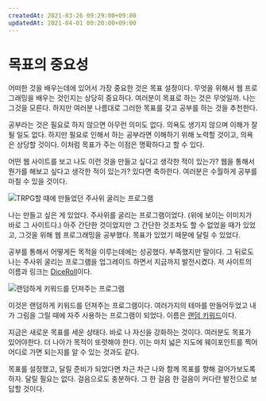 ```yaml
---
createdAt: 2021-03-26 09:29:00+09:00
updatedAt: 2021-04-01 00:20:00+09:00
---
```


# 목표의 중요성
어떠한 것을 배우는데에 있어서 가장 중요한 것은 목표 설정이다. 무엇을 위해서 웹 프로그래밍을 배우는 것인지는 상당히 중요하다. 여러분이 목표로 하는 것은 무엇일까. 나는 그것을 모른다. 하지만 여러분 나름대로 그러한 목표를 갖고 공부를 하는 것을 추천한다.

공부라는 것은 필요로 하지 않으면 아무런 의미도 없다. 의욕도 생기지 않으며 이해가 잘 될 일도 없다. 하지만 필요로 인해서 하는 공부라면 이해하기 위해 노력할 것이고, 의욕은 상당할 것이다. 이처럼 목표가 주는 이점은 명확하다고 할 수 있다.

어떤 웹 사이트를 보고 나도 이런 것을 만들고 싶다고 생각한 적이 있는가? 웹을 통해서 뭔가를 해보고 싶다고 생각한 적이 있는가? 있다면 축하한다. 여러분은 수월하게 공부를 마칠 수 있을 것이다.

![TRPG할 때에 만들었던 주사위 굴리는 프로그램](https://i.postimg.cc/vHG134Mx/Screenshot-2021-02-19-at-09-43-09.png)

나는 만들고 싶은 게 있었다. 주사위를 굴리는 프로그램이었다. (위에 보이는 이미지가 바로 그 사이트다.) 아주 간단한 것이었지만 그 간단한 것조차도 할 수 없었을 때가 있었고, 그것을 위해 웹 프로그래밍을 공부했다. 목표가 있었기 때문에 달릴 수 있었다.

공부를 통해서 어떻게든 목적을 이루는데에는 성공했다. 부족했지만 말이다. 그 뒤로도 나는 주사위 굴리는 프로그램을 업그레이드 하면서 지금까지 발전시켰다. 저 사이트의 이름과 링크는 [DiceRoll](https://thediceroll.github.io/)이다.

![랜덤하게 키워드를 던져주는 프로그램](https://i.postimg.cc/JnK5FKcJ/K-20210328-235101.png)

이것은 랜덤하게 키워드를 던져주는 프로그램이다. 여러가지의 테마를 만들어두었고 내가 그림을 그릴 때에 자주 사용하는 프로그램이 되었다. 이름은 [랜덤 키워드](https://random-keyword.github.io/)이다.

지금은 새로운 목표를 세운 상태다. 바로 나 자신을 강화하는 것이다. 여러분도 목표가 있어야한다. 더 나아가 목적이 또렷해야 한다. 이는 마치 넓은 지도에 웨이포인트를 찍어 어디로 가면 되는지를 알 수 있는 것과도 같다.

목표를 설정했고, 달릴 준비가 되었다면 차근 차근 나와 함께 목표를 향해 걸어가보도록 하자. 달릴 필요는 없다. 걸음으로도 충분하다. 그 한 걸음 한 걸음이 커다란 발전으로 보답할 것이다.